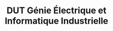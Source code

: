 ---
title: "DUT Génie Électrique et Informatique Industrielle"
institution: "IUT"
degree_type: "DUT"
field: "Génie Électrique et Informatique Industrielle"
start_date: "2008-09-01"
end_date: "2010-07-01"
completed: true
order: 1
description: "Formation technique en électronique et informatique industrielle. Acquisition des bases solides en programmation, électronique et systèmes industriels."
skills:
  - "Programmation C/C++"
  - "Électronique"
  - "Systèmes embarqués"
  - "Automatisme"
  - "Réseaux industriels"
---